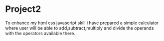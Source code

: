 # Project2
To enhance my html css javascript skill i have prepared a simple calculator where user will be able to add,subtract,multiply and divide the operands with the operators available there.
